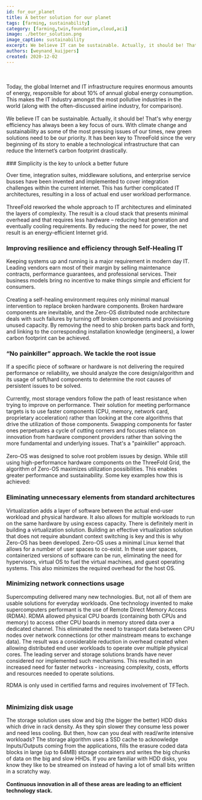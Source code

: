 ```yaml
---
id: for_our_planet
title: A better solution for our planet
tags: [farming, sustainability]
category: [farming,twin,foundation,cloud,aci]
image: ./better_solution.png
image_caption: sustainability
excerpt: We believe IT can be sustainable. Actually, it should be! That's why energy efficiency has always been a key focus of ours..
authors: [weynand_kuijpers]
created: 2020-12-02
---
```

<br/>
<br/>
Today, the global Internet and IT infrastructure requires enormous amounts of energy, responsible for about 10% of annual global energy consumption. This makes the IT industry amongst the most pollutive industries in the world (along with the often-discussed airline industry, for comparison).
<br/>
<br/>
We believe IT can be sustainable. Actually, it should be! That's why energy efficiency has always been a key focus of ours. With climate change and sustainability as some of the most pressing issues of our times, new green solutions need to be our priority. It has been key to ThreeFold since the very beginning of its story to enable a technological infrastructure that can reduce the Internet’s carbon footprint drastically. 
<br/>
<br/>
### Simplicity is the key to unlock a better future

Over time, integration suites, middleware solutions, and enterprise service busses have been invented and implemented to cover integration challenges within the current internet. This has further complicated IT architectures, resulting in a loss of actual end user workload performance.
<br/>
<br/>
ThreeFold reworked the whole approach to IT architectures and eliminated the layers of complexity. The result is a cloud stack that presents minimal overhead and that requires less hardware – reducing heat generation and eventually cooling requirements. By reducing the need for power, the net result is an energy-efficient Internet grid.

### Improving resilience and efficiency through Self-Healing IT

Keeping systems up and running is a major requirement in modern day IT. Leading vendors earn most of their margin by selling maintenance contracts, performance guarantees, and professional services. Their business models bring no incentive to make things simple and efficient for consumers.
<br/>
<br/>
Creating a self-healing environment requires only minimal manual intervention to replace broken hardware components. Broken hardware components are inevitable, and the Zero-OS distributed node architecture deals with such failures by turning off broken components and provisioning unused capacity. By removing the need to ship broken parts back and forth, and linking to the corresponding installation knowledge (engineers), a lower carbon footprint can be achieved.

### “No painkiller” approach. We tackle the root issue

If a specific piece of software or hardware is not delivering the required performance or reliability, we should analyze the core design/algorithm and its usage of soft/hard components to determine the root causes of persistent issues to be solved.
<br/>
<br/>
Currently, most storage vendors follow the path of least resistance when trying to improve on performance. Their solution for meeting performance targets is to use faster components (CPU, memory, network card, proprietary acceleration) rather than looking at the core algorithms that drive the utilization of those components. Swapping components for faster ones perpetuates a cycle of cutting corners and focuses reliance on innovation from hardware component providers rather than solving the more fundamental and underlying issues. That's a "painkiller" approach.
<br/>
<br/>
Zero-OS was designed to solve root problem issues by design. While still using high-performance hardware components on the ThreeFold Grid, the algorithm of Zero-OS maximizes utilization possibilities. This enables greater performance and sustainability. Some key examples how this is achieved:

### Eliminating unnecessary elements from standard architectures

Virtualization adds a layer of software between the actual end-user workload and physical hardware. It also allows for multiple workloads to run on the same hardware by using excess capacity. There is definitely merit in building a virtualization solution. Building an effective virtualization solution that does not require abundant context switching is key and this is why Zero-OS has been developed. Zero-OS uses a minimal Linux kernel that allows for a number of user spaces to co-exist. In these user spaces, containerized versions of software can be run, eliminating the need for hypervisors, virtual OS to fuel the virtual machines, and guest operating systems. This also minimizes the required overhead for the host OS.

### Minimizing network connections usage

Supercomputing delivered many new technologies. But, not all of them are usable solutions for everyday workloads. One technology invented to make supercomputers performant is the use of Remote Direct Memory Access (RDMA). RDMA allowed physical CPU boards (containing both CPUs and memory) to access other CPU boards in memory stored data over a dedicated channel. This eliminated the need to transport data between CPU nodes over network connections (or other mainstream means to exchange data). The result was a considerable reduction in overhead created when allowing distributed end user workloads to operate over multiple physical cores. The leading server and storage solutions brands have never considered nor implemented such mechanisms. This resulted in an increased need for faster networks - increasing complexity, costs, efforts and resources needed to operate solutions.

RDMA is only used in certified farms and requires involvement of TFTech.
<br/>
<br/>

### Minimizing disk usage 

The storage solution uses slow and big (the bigger the better) HDD disks which drive in rack density. As they spin slower they consume less power and need less cooling. But then, how can you deal with read/write intensive workloads? The storage algorithm uses a SSD cache to acknowledge Inputs/Outputs coming from the applications, fills the erasure coded data blocks in large (up to 64MB) storage containers and writes the big chunks of data on the big and slow HHDs. If you are familiar with HDD disks, you know they like to be streamed on instead of having a lot of small bits written in a scratchy way.
<br/>
<br/>
**Continuous innovation in all of these areas are leading to an efficient technology stack.**
